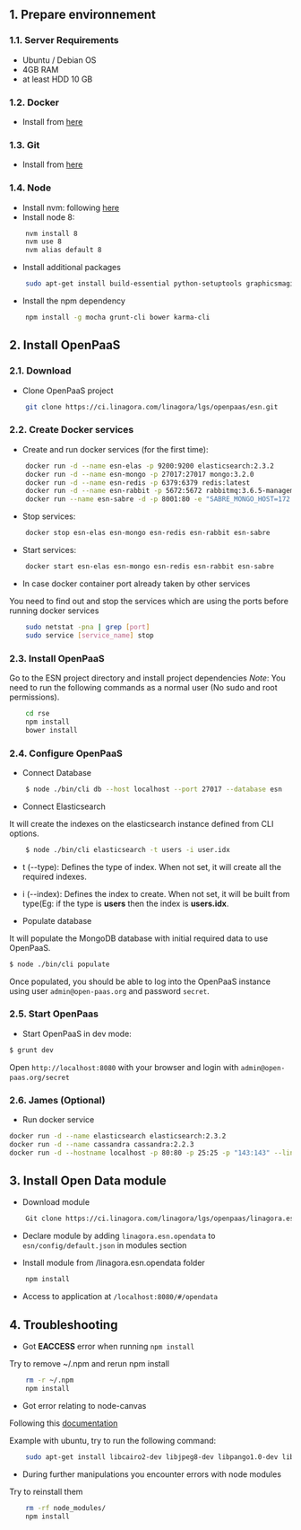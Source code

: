 ## 1. Prepare environnement
### 1.1. Server Requirements
- Ubuntu / Debian OS
- 4GB RAM
- at least HDD 10 GB

### 1.2. Docker
- Install from [here](https://docs.docker.com/engine/installation/linux/docker-ce/ubuntu/)

### 1.3. Git
- Install from [here](https://git-scm.com/)

### 1.4. Node
- Install nvm: following [here](https://github.com/creationix/nvm#installation)
- Install node 8:

```bash
    nvm install 8
    nvm use 8
    nvm alias default 8
```
- Install additional packages

```bash
    sudo apt-get install build-essential python-setuptools graphicsmagick graphicsmagick-imagemagick-compat libcairo2-dev libpango1.0-dev libgif-dev
 ```
- Install the npm dependency

```bash
    npm install -g mocha grunt-cli bower karma-cli
```
## 2. Install OpenPaaS
### 2.1. Download 
- Clone OpenPaaS project

```bash
    git clone https://ci.linagora.com/linagora/lgs/openpaas/esn.git
```
### 2.2. Create Docker services
- Create and run docker services (for the first time):

```bash
    docker run -d --name esn-elas -p 9200:9200 elasticsearch:2.3.2
    docker run -d --name esn-mongo -p 27017:27017 mongo:3.2.0
    docker run -d --name esn-redis -p 6379:6379 redis:latest
    docker run -d --name esn-rabbit -p 5672:5672 rabbitmq:3.6.5-management
    docker run --name esn-sabre -d -p 8001:80 -e "SABRE_MONGO_HOST=172.17.0.1" -e "ESN_MONGO_HOST=172.17.0.1" -e "ESN_HOST=172.17.0.1" -e "AMQP_HOST=172.17.0.1"  linagora/esn-sabre
```
- Stop services:

```bash
    docker stop esn-elas esn-mongo esn-redis esn-rabbit esn-sabre
```
- Start services: 

```bash
    docker start esn-elas esn-mongo esn-redis esn-rabbit esn-sabre
```
- In case docker container port already taken by other services

You need to find out and stop the services which are using the ports before running docker services

```bash
    sudo netstat -pna | grep [port]
    sudo service [service_name] stop
```
### 2.3. Install OpenPaaS
Go to the ESN project directory and install project dependencies
*Note*: You need to run the following commands as a normal user (No sudo and root permissions).

```bash
    cd rse
    npm install
    bower install
```

### 2.4. Configure OpenPaaS
- Connect Database

```bash
    $ node ./bin/cli db --host localhost --port 27017 --database esn
```
- Connect Elasticsearch

It will create the indexes on the elasticsearch instance defined from CLI options.

```bash
    $ node ./bin/cli elasticsearch -t users -i user.idx
```
- t (--type): Defines the type of index. When not set, it will create all the required indexes.
- i (--index): Defines the index to create. When not set, it will be built from type(Eg: if the type is __users__ then the index is __users.idx__.

- Populate database

It will populate the MongoDB database with initial required data to use OpenPaaS.

```bash
$ node ./bin/cli populate
```
Once populated, you should be able to log into the OpenPaaS instance using user `admin@open-paas.org` and password `secret`.

### 2.5. Start OpenPaas

- Start OpenPaaS in dev mode:

```bash
$ grunt dev
```

Open `http://localhost:8080` with your browser and login with `admin@open-paas.org/secret`
​
### 2.6. James (Optional)
- Run docker service

```bash
docker run -d --name elasticsearch elasticsearch:2.3.2
docker run -d --name cassandra cassandra:2.2.3
docker run -d --hostname localhost -p 80:80 -p 25:25 -p "143:143" --link cassandra:cassandra --link elasticsearch:elasticsearch --name james linagora/james-project:latest
```
## 3. Install Open Data module

- Download module 

``` bash
    Git clone https://ci.linagora.com/linagora/lgs/openpaas/linagora.esn.opendata` and install with `npm install` from the created folder
```
* Declare module by adding `linagora.esn.opendata` to `esn/config/default.json` in modules section

* Install module from /linagora.esn.opendata folder 

``` bash
    npm install
```

* Access to application at `/localhost:8080/#/opendata`

## 4. Troubleshooting

- Got __EACCESS__ error when running `npm install`

Try to remove ~/.npm and rerun npm install

```bash
    rm -r ~/.npm
    npm install
```

- Got error relating to node-canvas

Following this [documentation](https://github.com/Automattic/node-canvas)

Example with ubuntu, try to run the following command:

```bash
    sudo apt-get install libcairo2-dev libjpeg8-dev libpango1.0-dev libgif-dev build-essential g++
```

- During further manipulations you encounter errors with node modules

Try to reinstall them

```bash
    rm -rf node_modules/
    npm install
```